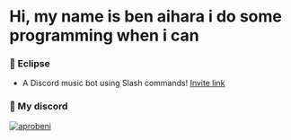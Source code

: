 # Hi, my name is ben aihara i do some programming when i can

### 🦋 Eclipse 
- A Discord music bot using Slash commands!
  [Invite link](https://discord.com/api/oauth2/authorize?client_id=951913273920458782&permissions=3147776&scope=bot%20applications.commands)

### 💬 My discord
<a href="https://www.github.com/aprobeni"><p><img align="center" src="https://discord.c99.nl/widget/theme-4/458312026637336598.png" alt="aprobeni"/></a>
